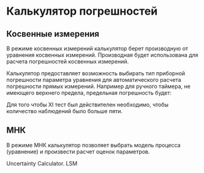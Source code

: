 # Калькулятор погрешностей

## Косвенные измерения

В режиме косвенных измерений калькулятор берет производную от уравнения косвенных измерений. Производная будет использована для расчета погрешностей косвенных измерений.

Калькулятор предоставляет возможность выбирать тип приборной погрешности параметра уравнения для автоматического расчета погрешности прямых измерений.
Например для ручного таймера, не имеющего верхнего предела, предельная погрешность будет:

Для того чтобы XI тест был действителен необходимо, чтобы количество наблюдений было больше пяти.

## МНК

В режиме МНК калькулятор позволяет выбрать модель процесса (уравнение)
и произвести расчет оценок параметров.

Uncertainty Calculator. LSM
